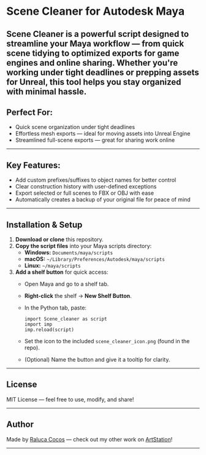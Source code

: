 # Scene Cleaner for Autodesk Maya

**Scene Cleaner** is a powerful script designed to streamline your Maya workflow — from quick scene tidying to optimized exports for game engines and online sharing. Whether you're working under tight
deadlines or prepping assets for Unreal, this tool helps you stay organized with minimal hassle.
---

## Perfect For:
- Quick scene organization under tight deadlines
- Effortless mesh exports — ideal for moving assets into Unreal Engine
- Streamlined full-scene exports — great for sharing work online

---

## Key Features:
- Add custom prefixes/suffixes to object names for better control
- Clear construction history with user-defined exceptions
- Export selected or full scenes to FBX or OBJ with ease
- Automatically creates a backup of your original file for peace of mind

---

## Installation & Setup

1. **Download or clone** this repository.
2. **Copy the script files** into your Maya scripts directory:
   - **Windows:** `Documents/maya/scripts`
   - **macOS:** `~/Library/Preferences/Autodesk/maya/scripts`
   - **Linux:** `~/maya/scripts`
3. **Add a shelf button** for quick access:
   - Open Maya and go to a shelf tab.
   - **Right-click** the shelf → **New Shelf Button**.
   - In the Python tab, paste:

     ```
     import Scene_cleaner as script
     import imp
     imp.reload(script)
     ```

   - Set the icon to the included `scene_cleaner_icon.png` (found in the repo).
   - (Optional) Name the button and give it a tooltip for clarity.

---

## License

MIT License — feel free to use, modify, and share!

---

## Author

Made by [Raluca Cocos](https://github.com/cutebutscorpio) — check out my other work on [ArtStation](https://www.artstation.com/ralucacocos)!

---
